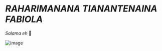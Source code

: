 # *RAHARIMANANA* *TIANANTENAINA* *FABIOLA*  

*Salama* *eh* 👋


![image](https://lh3.googleusercontent.com/a/AAcHTtfgcFQlLCtEQxXgekgS0LmZ_f5DM-q686-f6oZABdjS2w=s360-c-no) 




